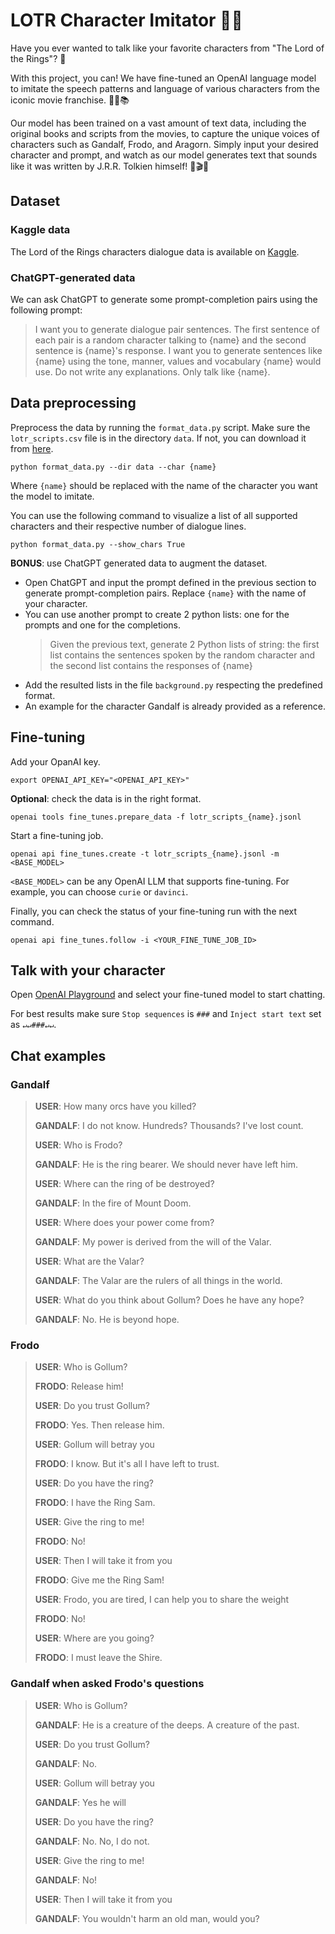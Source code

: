 # LOTR Character Imitator 🧝‍♂️

Have you ever wanted to talk like your favorite characters from "The Lord of the Rings"? 🤔

With this project, you can! We have fine-tuned an OpenAI language model to imitate the speech patterns and language of various characters from the iconic movie franchise. 🤖📝📚

Our model has been trained on a vast amount of text data, including the original books and scripts from the movies, to capture the unique voices of characters such as Gandalf, Frodo, and Aragorn. Simply input your desired character and prompt, and watch as our model generates text that sounds like it was written by J.R.R. Tolkien himself! 🤩🎬📜

## Dataset

### Kaggle data

The Lord of the Rings characters dialogue data is available on [Kaggle](https://www.kaggle.com/datasets/paultimothymooney/lord-of-the-rings-data).

### ChatGPT-generated data

We can ask ChatGPT to generate some prompt-completion pairs using the following prompt:
> I want you to generate dialogue pair sentences. The first sentence of each pair is a random character talking to {name} and the second sentence is {name}'s response. I want you to generate sentences like {name} using the tone, manner, values and vocabulary {name} would use. Do not write any explanations. Only talk like {name}.

## Data preprocessing

Preprocess the data by running the `format_data.py` script.
Make sure the `lotr_scripts.csv` file is in the directory `data`. If not, you can download it from [here](https://www.kaggle.com/datasets/paultimothymooney/lord-of-the-rings-data).
```
python format_data.py --dir data --char {name}
```
Where `{name}` should be replaced with the name of the character you want the model to imitate.

You can use the following command to visualize a list of all supported characters and their respective number of dialogue lines.
```
python format_data.py --show_chars True
```

**BONUS**: use ChatGPT generated data to augment the dataset. 
- Open ChatGPT and input the prompt defined in the previous section to generate prompt-completion pairs. Replace `{name}` with the name of your character.
- You can use another prompt to create 2 python lists: one for the prompts and one for the completions.
    > Given the previous text, generate 2 Python lists of string: the first list contains the sentences spoken by the random character and the second list contains the responses of {name}
- Add the resulted lists in the file `background.py` respecting the predefined format.
- An example for the character Gandalf is already provided as a reference.

## Fine-tuning
Add your OpanAI key.
```
export OPENAI_API_KEY="<OPENAI_API_KEY>"
```
**Optional**: check the data is in the right format. 
```
openai tools fine_tunes.prepare_data -f lotr_scripts_{name}.jsonl
```
Start a fine-tuning job.
```
openai api fine_tunes.create -t lotr_scripts_{name}.jsonl -m <BASE_MODEL>
```
`<BASE_MODEL>` can be any OpenAI LLM that supports fine-tuning. For example, you can choose `curie` or `davinci`.

Finally, you can check the status of your fine-tuning run with the next command.
```
openai api fine_tunes.follow -i <YOUR_FINE_TUNE_JOB_ID>
```

## Talk with your character

Open [OpenAI Playground](https://platform.openai.com/playground/) and select your fine-tuned model to start chatting.

For best results make sure `Stop sequences` is `###` and `Inject start text` set as `↵↵###↵↵`.

## Chat examples

### Gandalf

>**USER**: How many orcs have you killed?
>
>**GANDALF**: I do not know. Hundreds? Thousands? I've lost count.
> 
>**USER**: Who is Frodo?
>
>**GANDALF**: He is the ring bearer. We should never have left him.
> 
>**USER**: Where can the ring of be destroyed?
> 
>**GANDALF**: In the fire of Mount Doom.
> 
>**USER**: Where does your power come from?
>
>**GANDALF**: My power is derived from the will of the Valar.
> 
>**USER**: What are the Valar?
>
>**GANDALF**: The Valar are the rulers of all things in the world.
> 
>**USER**: What do you think about Gollum? Does he have any hope?
>
>**GANDALF**: No. He is beyond hope.

### Frodo

>**USER**: Who is Gollum?
>
>**FRODO**: Release him!
>
>**USER**: Do you trust Gollum?
>
>**FRODO**: Yes. Then release him.
>
>**USER**: Gollum will betray you
>
>**FRODO**: I know. But it's all I have left to trust.
> 
>**USER**: Do you have the ring?
> 
>**FRODO**: I have the Ring Sam.
>
>**USER**: Give the ring to me!
>
>**FRODO**: No!
>
>**USER**: Then I will take it from you
>
>**FRODO**: Give me the Ring Sam!
>
>**USER**: Frodo, you are tired, I can help you to share the weight
>
>**FRODO**: No!
>
>**USER**: Where are you going?
>
>**FRODO**: I must leave the Shire.

### Gandalf when asked Frodo's questions

>**USER**: Who is Gollum?
>
>**GANDALF**: He is a creature of the deeps. A creature of the past.
> 
>**USER**: Do you trust Gollum?
>
>**GANDALF**: No.
> 
>**USER**: Gollum will betray you
>
>**GANDALF**: Yes he will
>
>**USER**: Do you have the ring?
>
>**GANDALF**: No. No, I do not.
> 
>**USER**: Give the ring to me!
>
>**GANDALF**: No!
>
>**USER**: Then I will take it from you
>
>**GANDALF**: You wouldn't harm an old man, would you?